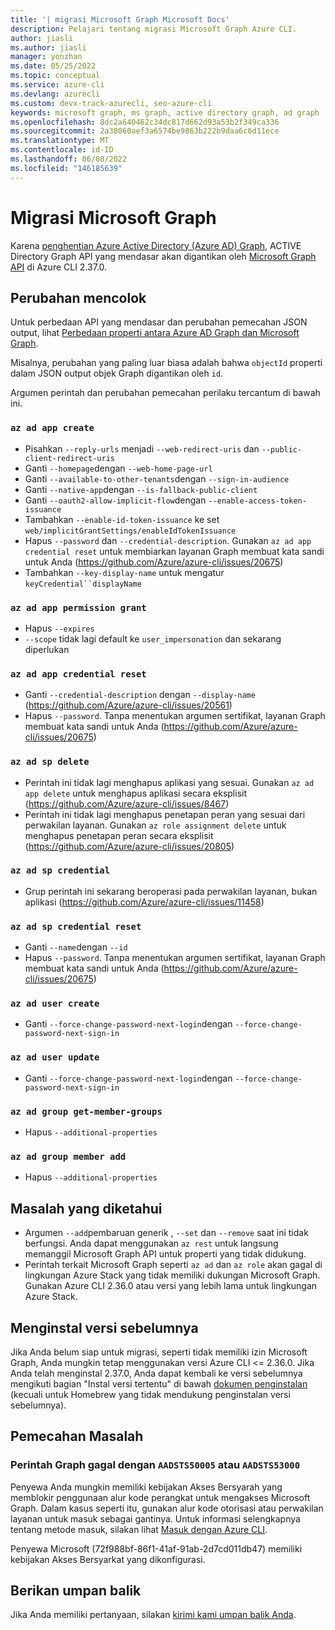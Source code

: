```yaml
---
title: '| migrasi Microsoft Graph Microsoft Docs'
description: Pelajari tentang migrasi Microsoft Graph Azure CLI.
author: jiasli
ms.author: jiasli
manager: yonzhan
ms.date: 05/25/2022
ms.topic: conceptual
ms.service: azure-cli
ms.devlang: azurecli
ms.custom: devx-track-azurecli, seo-azure-cli
keywords: microsoft graph, ms graph, active directory graph, ad graph
ms.openlocfilehash: 8dc2a640462c34dc817d662d93a53b2f349ca336
ms.sourcegitcommit: 2a38060aef3a6574be9863b222b9daa6c6d11ece
ms.translationtype: MT
ms.contentlocale: id-ID
ms.lasthandoff: 06/08/2022
ms.locfileid: "146185639"
---
```

# <a name="microsoft-graph-migration"></a>Migrasi Microsoft Graph

Karena [penghentian Azure Active Directory (Azure AD) Graph](/graph/migrate-azure-ad-graph-overview), ACTIVE Directory Graph API yang mendasar akan digantikan oleh [Microsoft Graph API](/graph/api/overview) di Azure CLI 2.37.0.

## <a name="breaking-changes"></a>Perubahan mencolok

Untuk perbedaan API yang mendasar dan perubahan pemecahan JSON output, lihat [Perbedaan properti antara Azure AD Graph dan Microsoft Graph](/graph/migrate-azure-ad-graph-property-differences).

Misalnya, perubahan yang paling luar biasa adalah bahwa `objectId` properti dalam JSON output objek Graph digantikan oleh `id`.

Argumen perintah dan perubahan pemecahan perilaku tercantum di bawah ini.

### `az ad app create`

- Pisahkan `--reply-urls` menjadi `--web-redirect-uris` dan `--public-client-redirect-uris`
- Ganti `--homepage`dengan `--web-home-page-url`
- Ganti `--available-to-other-tenants`dengan `--sign-in-audience`
- Ganti `--native-app`dengan `--is-fallback-public-client`
- Ganti `--oauth2-allow-implicit-flow`dengan `--enable-access-token-issuance`
- Tambahkan `--enable-id-token-issuance` ke set `web/implicitGrantSettings/enableIdTokenIssuance`
- Hapus `--password` dan `--credential-description`. Gunakan `az ad app credential reset` untuk membiarkan layanan Graph membuat kata sandi untuk Anda (https://github.com/Azure/azure-cli/issues/20675)
- Tambahkan `--key-display-name` untuk mengatur `keyCredential``displayName`

### `az ad app permission grant`

- Hapus `--expires`
- `--scope` tidak lagi default ke `user_impersonation` dan sekarang diperlukan

### `az ad app credential reset`

- Ganti `--credential-description` dengan `--display-name` (https://github.com/Azure/azure-cli/issues/20561)
- Hapus `--password`. Tanpa menentukan argumen sertifikat, layanan Graph membuat kata sandi untuk Anda (https://github.com/Azure/azure-cli/issues/20675)

### `az ad sp delete`

- Perintah ini tidak lagi menghapus aplikasi yang sesuai. Gunakan `az ad app delete` untuk menghapus aplikasi secara eksplisit (https://github.com/Azure/azure-cli/issues/8467)
- Perintah ini tidak lagi menghapus penetapan peran yang sesuai dari perwakilan layanan. Gunakan `az role assignment delete` untuk menghapus penetapan peran secara eksplisit (https://github.com/Azure/azure-cli/issues/20805)

### `az ad sp credential`

- Grup perintah ini sekarang beroperasi pada perwakilan layanan, bukan aplikasi (https://github.com/Azure/azure-cli/issues/11458)

### `az ad sp credential reset`

- Ganti `--name`dengan `--id`
- Hapus `--password`. Tanpa menentukan argumen sertifikat, layanan Graph membuat kata sandi untuk Anda (https://github.com/Azure/azure-cli/issues/20675)

### `az ad user create`

- Ganti `--force-change-password-next-login`dengan `--force-change-password-next-sign-in`

### `az ad user update`

- Ganti `--force-change-password-next-login`dengan `--force-change-password-next-sign-in`

### `az ad group get-member-groups`

- Hapus `--additional-properties`

### `az ad group member add`

- Hapus `--additional-properties`

## <a name="known-issues"></a>Masalah yang diketahui

- Argumen `--add`pembaruan generik , `--set` dan `--remove` saat ini tidak berfungsi. Anda dapat menggunakan `az rest` untuk langsung memanggil Microsoft Graph API untuk properti yang tidak didukung.
- Perintah terkait Microsoft Graph seperti `az ad` dan `az role` akan gagal di lingkungan Azure Stack yang tidak memiliki dukungan Microsoft Graph. Gunakan Azure CLI 2.36.0 atau versi yang lebih lama untuk lingkungan Azure Stack.

## <a name="install-a-previous-version"></a>Menginstal versi sebelumnya

Jika Anda belum siap untuk migrasi, seperti tidak memiliki izin Microsoft Graph, Anda mungkin tetap menggunakan versi Azure CLI <= 2.36.0. Jika Anda telah menginstal 2.37.0, Anda dapat kembali ke versi sebelumnya mengikuti bagian "Instal versi tertentu" di bawah [dokumen penginstalan](/cli/azure/install-azure-cli) (kecuali untuk Homebrew yang tidak mendukung penginstalan versi sebelumnya).

## <a name="troubleshooting"></a>Pemecahan Masalah

### <a name="graph-command-fails-with-aadsts50005-or-aadsts53000"></a>Perintah Graph gagal dengan `AADSTS50005` atau `AADSTS53000`

Penyewa Anda mungkin memiliki kebijakan Akses Bersyarah yang memblokir penggunaan alur kode perangkat untuk mengakses Microsoft Graph. Dalam kasus seperti itu, gunakan alur kode otorisasi atau perwakilan layanan untuk masuk sebagai gantinya. Untuk informasi selengkapnya tentang metode masuk, silakan lihat [Masuk dengan Azure CLI](authenticate-azure-cli.md).

Penyewa Microsoft (72f988bf-86f1-41af-91ab-2d7cd011db47) memiliki kebijakan Akses Bersyarkat yang dikonfigurasi.

## <a name="give-feedback"></a>Berikan umpan balik

Jika Anda memiliki pertanyaan, silakan [kirimi kami umpan balik Anda](/cli/azure/get-started-with-azure-cli#give-feedback).
